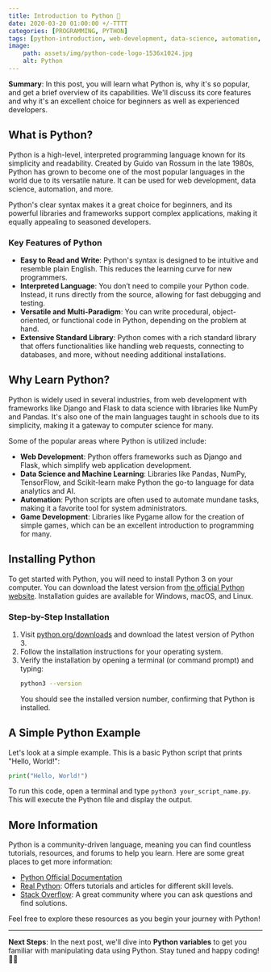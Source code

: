 ```yaml
---
title: Introduction to Python 🐍
date: 2020-03-20 01:00:00 +/-TTTT
categories: [PROGRAMMING, PYTHON]
tags: [python-introduction, web-development, data-science, automation, game-develppment, open-source, community-driven]
image:
    path: assets/img/python-code-logo-1536x1024.jpg
    alt: Python 
---
```


**Summary**: In this post, you will learn what Python is, why it's so popular, and get a brief overview of its capabilities. We'll discuss its core features and why it's an excellent choice for beginners as well as experienced developers.

## What is Python?

Python is a high-level, interpreted programming language known for its simplicity and readability. Created by Guido van Rossum in the late 1980s, Python has grown to become one of the most popular languages in the world due to its versatile nature. It can be used for web development, data science, automation, and more.

Python's clear syntax makes it a great choice for beginners, and its powerful libraries and frameworks support complex applications, making it equally appealing to seasoned developers.

### Key Features of Python

- **Easy to Read and Write**: Python's syntax is designed to be intuitive and resemble plain English. This reduces the learning curve for new programmers.
- **Interpreted Language**: You don’t need to compile your Python code. Instead, it runs directly from the source, allowing for fast debugging and testing.
- **Versatile and Multi-Paradigm**: You can write procedural, object-oriented, or functional code in Python, depending on the problem at hand.
- **Extensive Standard Library**: Python comes with a rich standard library that offers functionalities like handling web requests, connecting to databases, and more, without needing additional installations.

## Why Learn Python?

Python is widely used in several industries, from web development with frameworks like Django and Flask to data science with libraries like NumPy and Pandas. It's also one of the main languages taught in schools due to its simplicity, making it a gateway to computer science for many.

Some of the popular areas where Python is utilized include:

- **Web Development**: Python offers frameworks such as Django and Flask, which simplify web application development.
- **Data Science and Machine Learning**: Libraries like Pandas, NumPy, TensorFlow, and Scikit-learn make Python the go-to language for data analytics and AI.
- **Automation**: Python scripts are often used to automate mundane tasks, making it a favorite tool for system administrators.
- **Game Development**: Libraries like Pygame allow for the creation of simple games, which can be an excellent introduction to programming for many.

## Installing Python

To get started with Python, you will need to install Python 3 on your computer. You can download the latest version from [the official Python website](https://www.python.org/downloads/). Installation guides are available for Windows, macOS, and Linux.

### Step-by-Step Installation
1. Visit [python.org/downloads](https://www.python.org/downloads/) and download the latest version of Python 3.
2. Follow the installation instructions for your operating system.
3. Verify the installation by opening a terminal (or command prompt) and typing:
   ```bash
   python3 --version
   ```
   You should see the installed version number, confirming that Python is installed.

## A Simple Python Example

Let's look at a simple example. This is a basic Python script that prints "Hello, World!":

```python
print("Hello, World!")
```

To run this code, open a terminal and type `python3 your_script_name.py`. This will execute the Python file and display the output.

## More Information

Python is a community-driven language, meaning you can find countless tutorials, resources, and forums to help you learn. Here are some great places to get more information:

- [Python Official Documentation](https://docs.python.org/3/)
- [Real Python](https://realpython.com/): Offers tutorials and articles for different skill levels.
- [Stack Overflow](https://stackoverflow.com/): A great community where you can ask questions and find solutions.

Feel free to explore these resources as you begin your journey with Python!

---

**Next Steps**: In the next post, we'll dive into **Python variables** to get you familiar with manipulating data using Python. Stay tuned and happy coding! 🐍🚀
